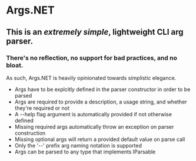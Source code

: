 # Args.NET

## This is an *extremely simple*, lightweight CLI arg parser.

### There's no reflection, no support for bad practices, and no bloat.

As such, Args.NET is heavily opinionated towards simplistic elegance.

- Args have to be explcitly defined in the parser constructor in order to be parsed
- Args are required to provide a description, a usage string, and whether they're required or not
- A --help flag argument is automatically provided if not otherwise defined
- Missing required args automatically throw an exception on parser construction
- Missing optional args will return a provided default value on parse call
- Only the '--' prefix arg naming notation is supported
- Args can be parsed to any type that implements IParsable